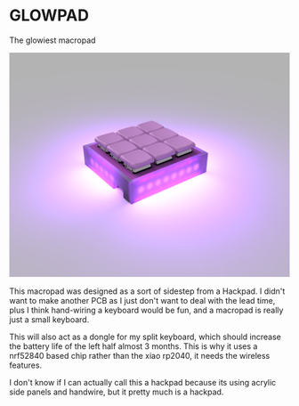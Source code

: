 # GLOWPAD

The glowiest macropad

![alt text](pictures/hackpad.PNG)

This macropad was designed as a sort of sidestep from a Hackpad. I didn't want to make another PCB as I just don't want to deal with the lead time, plus I think hand-wiring a keyboard would be fun, and a macropad is really just a small keyboard.

This will also act as a dongle for my split keyboard, which should increase the battery life of the left half almost 3 months. This is why it uses a nrf52840 based chip rather than the xiao rp2040, it needs the wireless features.

I don't know if I can actually call this a hackpad because its using acrylic side panels and handwire, but it pretty much is a hackpad.
